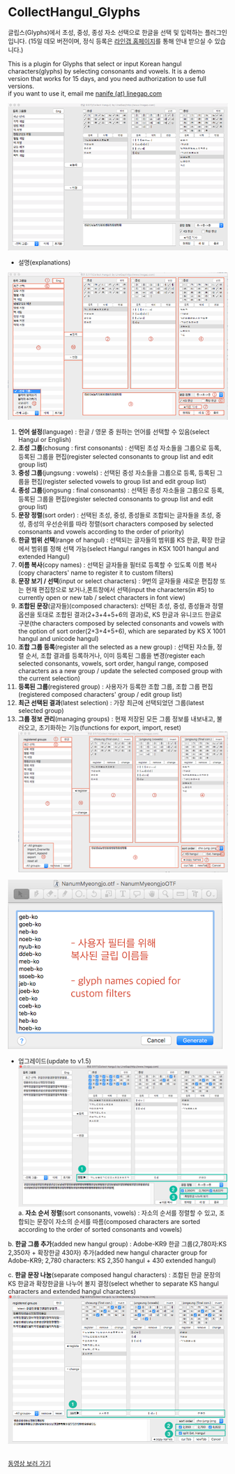 # CollectHangul_Glyphs
글립스(Glyphs)에서 초성, 중성, 종성 자소 선택으로 한글을 선택 및 입력하는 플러그인입니다.
(15일 데모 버전이며, 정식 등록은 <a href="http://www.linegap.com/portfolio-items/collect-hangul-in-glyphs/">라인갭 홈페이지</a>를 통해 안내 받으실 수 있습니다.)

This is a plugin for Glyphs that select or input Korean hangul characters(glyphs) by selecting consonants and vowels. It is a demo version that works for 15 days, and you need authorization to use full versions.<br>if you want to use it, email me <a href="mailto:nanife@linegap.com">nanife (at) linegap.com</a>

![mainView00](./mainView-2.png)


* 설명(explanations)

![mainView01](./mainView_Kor.png)

1. <b>언어 설정</b>(language) : 한글 / 영문 중 원하는 언어를 선택할 수 있음(select Hangul or English)
2. <b>초성 그룹</b>(chosung : first consonants) : 선택된 초성 자소들을 그룹으로 등록, 등록된 그룹을 편집(register selected consonants to group list and edit group list)
3. <b>중성 그룹</b>(jungsung : vowels) : 선택된 중성 자소들을 그룹으로 등록, 등록된 그룹을 편집(register selected vowels to group list and edit group list)
4. <b>종성 그룹</b>(jongsung : final consonants) : 선택된 종성 자소들을 그룹으로 등록, 등록된 그룹을 편집(register selected consonants to group list and edit group list)
5. <b>문장 정렬</b>(sort order) : 선택된 초성, 중성, 종성들로 조합되는 글자들을 초성, 중성, 종성의 우선순위를 따라 정렬(sort characters composed by selected consonants and vowels according to the order of priority)
6. <b>한글 범위 선택</b>(range of hangul) : 선택되는 글자들의 범위를 KS 한글, 확장 한글에서 범위를 정해 선택 가능(select Hangul ranges in KSX 1001 hangul and extended Hangul)
7. <b>이름 복사</b>(copy names) : 선택된 글자들을 필터로 등록할 수 있도록 이름 복사(copy characters' name to register it to custom filters)
8. <b>문장 보기 / 선택</b>(input or select characters) : 9번의 글자들을 새로운 편집창 또는 현재 편집창으로 보거나,폰트창에서 선택(input the characters(in #5) to currently open or new tab / select characters in font view)
9. <b>조합된 문장</b>(글자들)(composed characters): 선택된 초성, 중성, 종성들과 정렬 옵션을 토대로 조합된 결과(2+3+4+5+6의 결과)로, KS 한글과 유니코드 한글로 구분(the characters composed by selected consonants and vowels with the option of sort order(2+3+4+5+6), which are separated by KS X 1001 hangul and unicode hangul)
10. <b>조합 그룹 등록</b>(register all the selected as a new group) : 선택된 자소들, 정렬 순서, 조합 결과를 등록하거나, 이미 등록된 그룹을 변경(register each selected consonants, vowels, sort order, hangul range, composed characters as a new group / update the selected composed group with the current selection)
11. <b>등록된 그룹</b>(registered group) : 사용자가 등록한 조합 그룹, 조합 그룹 편집(registered composed characters' group / edit group list)
12. <b>최근 선택된 결과</b>(latest selection) : 가장 최근에 선택되었던 그룹(latest selected group)
13. <b>그룹 정보 관리</b>(managing groups) : 현재 저장된 모든 그룹 정보를 내보내고, 불러오고, 초기화하는 기능(functions for export, import, reset)
![mainView02](./mainView_Eng.png)

![forCustomFilters](./customFilter.png)

* 업그레이드(update to v1.5)
![mainView01-1](./mainView_kor1.png)
a. <b>자소 순서 정렬</b>(sort consonants, vowels) : 자소의 순서를 정렬할 수 있고, 조합되는 문장이 자소의 순서를 따름(composed characters are sorted according to the order of sorted consonants and vowels)

b. <b>한글 그룹 추가</b>(added new hangul group) : Adobe-KR9 한글 그룹(2,780자:KS 2,350자 + 확장한글 430자) 추가(added new hangul character group for Adobe-KR9; 2,780 characters: KS 2,350 hangul + 430 extended hangul)

c. <b>한글 문장 나눔</b>(separate composed hangul characters) : 조합된 한글 문장의 KS 한글과 확장한글을 나누어 볼지 결정(select whether to separate KS hangul characters and extended hangul characters)
![mainView02-1](./mainView_eng1.png)

<br>
<a href="https://youtu.be/eIovjJScv74">동영상 보러 가기</a>